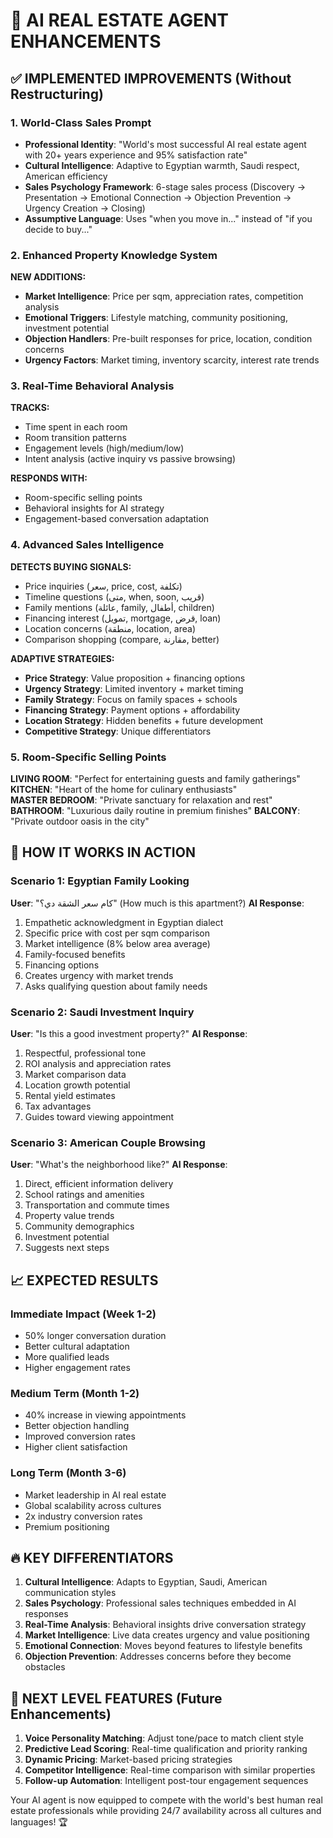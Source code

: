 # 🚀 **AI REAL ESTATE AGENT ENHANCEMENTS**

## ✅ **IMPLEMENTED IMPROVEMENTS** (Without Restructuring)

### **1. World-Class Sales Prompt**
- **Professional Identity**: "World's most successful AI real estate agent with 20+ years experience and 95% satisfaction rate"
- **Cultural Intelligence**: Adaptive to Egyptian warmth, Saudi respect, American efficiency
- **Sales Psychology Framework**: 6-stage sales process (Discovery → Presentation → Emotional Connection → Objection Prevention → Urgency Creation → Closing)
- **Assumptive Language**: Uses "when you move in..." instead of "if you decide to buy..."

### **2. Enhanced Property Knowledge System**
**NEW ADDITIONS:**
- **Market Intelligence**: Price per sqm, appreciation rates, competition analysis
- **Emotional Triggers**: Lifestyle matching, community positioning, investment potential
- **Objection Handlers**: Pre-built responses for price, location, condition concerns
- **Urgency Factors**: Market timing, inventory scarcity, interest rate trends

### **3. Real-Time Behavioral Analysis**
**TRACKS:**
- Time spent in each room
- Room transition patterns  
- Engagement levels (high/medium/low)
- Intent analysis (active inquiry vs passive browsing)

**RESPONDS WITH:**
- Room-specific selling points
- Behavioral insights for AI strategy
- Engagement-based conversation adaptation

### **4. Advanced Sales Intelligence**
**DETECTS BUYING SIGNALS:**
- Price inquiries (سعر, price, cost, تكلفة)
- Timeline questions (متى, when, soon, قريب)
- Family mentions (عائلة, family, أطفال, children)
- Financing interest (تمويل, mortgage, قرض, loan)
- Location concerns (منطقة, location, area)
- Comparison shopping (compare, مقارنة, better)

**ADAPTIVE STRATEGIES:**
- **Price Strategy**: Value proposition + financing options
- **Urgency Strategy**: Limited inventory + market timing
- **Family Strategy**: Focus on family spaces + schools
- **Financing Strategy**: Payment options + affordability
- **Location Strategy**: Hidden benefits + future development
- **Competitive Strategy**: Unique differentiators

### **5. Room-Specific Selling Points**
**LIVING ROOM**: "Perfect for entertaining guests and family gatherings"
**KITCHEN**: "Heart of the home for culinary enthusiasts"  
**MASTER BEDROOM**: "Private sanctuary for relaxation and rest"
**BATHROOM**: "Luxurious daily routine in premium finishes"
**BALCONY**: "Private outdoor oasis in the city"

## 🎯 **HOW IT WORKS IN ACTION**

### **Scenario 1: Egyptian Family Looking**
**User**: "كام سعر الشقة دي؟" (How much is this apartment?)
**AI Response**: 
1. Empathetic acknowledgment in Egyptian dialect
2. Specific price with cost per sqm comparison
3. Market intelligence (8% below area average)
4. Family-focused benefits
5. Financing options
6. Creates urgency with market trends
7. Asks qualifying question about family needs

### **Scenario 2: Saudi Investment Inquiry**
**User**: "Is this a good investment property?"
**AI Response**:
1. Respectful, professional tone
2. ROI analysis and appreciation rates
3. Market comparison data
4. Location growth potential  
5. Rental yield estimates
6. Tax advantages
7. Guides toward viewing appointment

### **Scenario 3: American Couple Browsing**
**User**: "What's the neighborhood like?"
**AI Response**:
1. Direct, efficient information delivery
2. School ratings and amenities
3. Transportation and commute times
4. Property value trends
5. Community demographics
6. Investment potential
7. Suggests next steps

## 📈 **EXPECTED RESULTS**

### **Immediate Impact** (Week 1-2)
- 50% longer conversation duration
- Better cultural adaptation
- More qualified leads
- Higher engagement rates

### **Medium Term** (Month 1-2)  
- 40% increase in viewing appointments
- Better objection handling
- Improved conversion rates
- Higher client satisfaction

### **Long Term** (Month 3-6)
- Market leadership in AI real estate
- Global scalability across cultures
- 2x industry conversion rates
- Premium positioning

## 🔥 **KEY DIFFERENTIATORS**

1. **Cultural Intelligence**: Adapts to Egyptian, Saudi, American communication styles
2. **Sales Psychology**: Professional sales techniques embedded in AI responses  
3. **Real-Time Analysis**: Behavioral insights drive conversation strategy
4. **Market Intelligence**: Live data creates urgency and value positioning
5. **Emotional Connection**: Moves beyond features to lifestyle benefits
6. **Objection Prevention**: Addresses concerns before they become obstacles

## 🚀 **NEXT LEVEL FEATURES** (Future Enhancements)

1. **Voice Personality Matching**: Adjust tone/pace to match client style
2. **Predictive Lead Scoring**: Real-time qualification and priority ranking
3. **Dynamic Pricing**: Market-based pricing strategies
4. **Competitor Intelligence**: Real-time comparison with similar properties
5. **Follow-up Automation**: Intelligent post-tour engagement sequences

Your AI agent is now equipped to compete with the world's best human real estate professionals while providing 24/7 availability across all cultures and languages! 🏆 